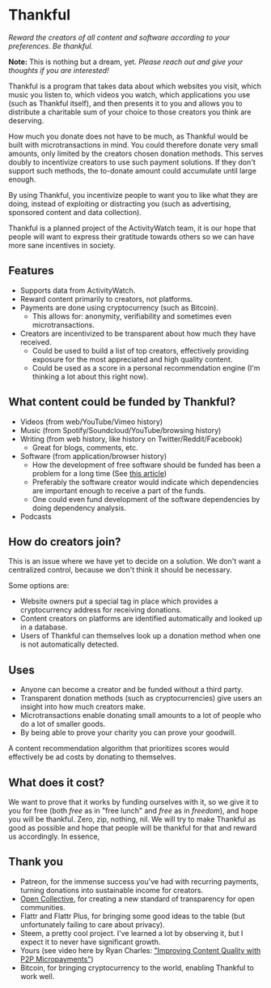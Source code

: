 Thankful
========

*Reward the creators of all content and software according to your preferences. Be thankful.*

**Note:** This is nothing but a dream, yet. *Please reach out and give your thoughts if you are interested!*

Thankful is a program that takes data about which websites you visit, which music you listen to, which videos you watch, which applications you use (such as Thankful itself), and then presents it to you and allows you to distribute a charitable sum of your choice to those creators you think are deserving.

How much you donate does not have to be much, as Thankful would be built with microtransactions in mind. You could therefore donate very small amounts, only limited by the creators chosen donation methods. This serves doubly to incentivize creators to use such payment solutions. If they don't support such methods, the to-donate amount could accumulate until large enough.

By using Thankful, you incentivize people to want you to like what they are doing, instead of exploiting or distracting you (such as advertising, sponsored content and data collection).

Thankful is a planned project of the ActivityWatch team, it is our hope that people will want to express their gratitude towards others so we can have more sane incentives in society.

## Features

 - Supports data from ActivityWatch.
 - Reward content primarily to creators, not platforms.
 - Payments are done using cryptocurrency (such as Bitcoin). 
   - This allows for: anonymity, verifiability and sometimes even microtransactions.
 - Creators are incentivized to be transparent about how much they have received.
   - Could be used to build a list of top creators, effectively providing exposure for the most appreciated and high quality content.
   - Could be used as a score in a personal recommendation engine (I'm thinking a lot about this right now).

## What content could be funded by Thankful?

 - Videos (from web/YouTube/Vimeo history)
 - Music (from Spotify/Soundcloud/YouTube/browsing history)
 - Writing (from web history, like history on Twitter/Reddit/Facebook)
   - Great for blogs, comments, etc.
 - Software (from application/browser history)
   - How the development of free software should be funded has been a problem for a long time (See [this article](https://fosspost.org/opinions/people-be-thankful-for-free-software-developers))
   - Preferably the software creator would indicate which dependencies are important enough to receive a part of the funds.
   - One could even fund development of the software dependencies by doing dependency analysis. 
 - Podcasts

## How do creators join?

This is an issue where we have yet to decide on a solution. We don't want a centralized control, because we don't think it should be necessary.

Some options are:

 - Website owners put a special tag in place which provides a cryptocurrency address for receiving donations.
 - Content creators on platforms are identified automatically and looked up in a database.
 - Users of Thankful can themselves look up a donation method when one is not automatically detected.

## Uses

 - Anyone can become a creator and be funded without a third party.
 - Transparent donation methods (such as cryptocurrencies) give users an insight into how much creators make.
 - Microtransactions enable donating small amounts to a lot of people who do a lot of smaller goods.
 - By being able to prove your charity you can prove your goodwill.

A content recommendation algorithm that prioritizes scores would effectively be ad costs by donating to themselves.

## What does it cost?

We want to prove that it works by funding ourselves with it, so we give it to you for free (both *free* as in "free lunch" and *free* as in *freedom*), and hope you will be thankful.
Zero, zip, nothing, nil. We will try to make Thankful as good as possible and hope that people will be thankful for that and reward us accordingly. In essence, 

## Thank you

 - Patreon, for the immense success you've had with recurring payments, turning donations into sustainable income for creators.
 - [Open Collective](https://opencollective.com/), for creating a new standard of transparency for open communities.
 - Flattr and Flattr Plus, for bringing some good ideas to the table (but unfortunately failing to care about privacy).
 - Steem, a pretty cool project. I've learned a lot by observing it, but I expect it to never have significant growth.
 - Yours (see video here by Ryan Charles: ["Improving Content Quality with P2P Micropayments"](https://www.youtube.com/watch?v=EtYJ748LA1M))
 - Bitcoin, for bringing cryptocurrency to the world, enabling Thankful to work well.

